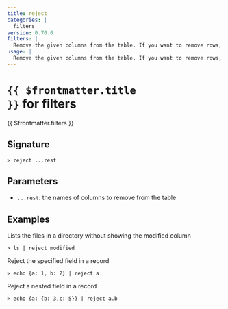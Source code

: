 ```yaml
---
title: reject
categories: |
  filters
version: 0.70.0
filters: |
  Remove the given columns from the table. If you want to remove rows, try 'drop'.
usage: |
  Remove the given columns from the table. If you want to remove rows, try 'drop'.
---
```


# <code>{{ $frontmatter.title }}</code> for filters

<div class='command-title'>{{ $frontmatter.filters }}</div>

## Signature

```> reject ...rest```

## Parameters

 -  `...rest`: the names of columns to remove from the table

## Examples

Lists the files in a directory without showing the modified column
```shell
> ls | reject modified
```

Reject the specified field in a record
```shell
> echo {a: 1, b: 2} | reject a
```

Reject a nested field in a record
```shell
> echo {a: {b: 3,c: 5}} | reject a.b
```
